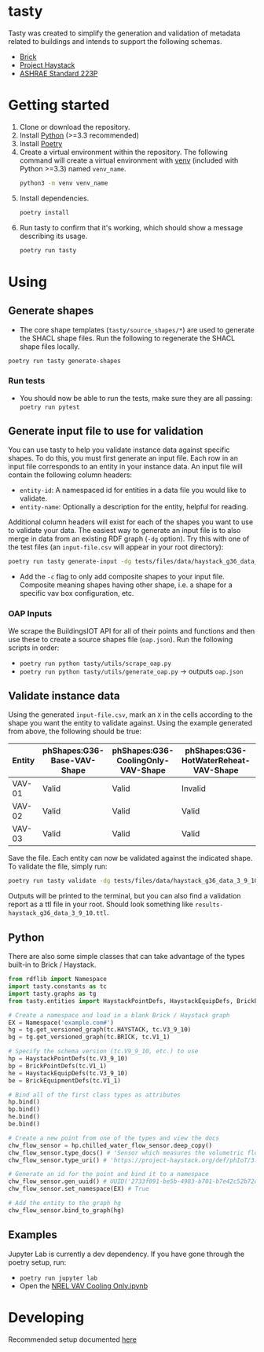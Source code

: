 # tasty

Tasty was created to simplify the generation and validation of metadata related to buildings and intends to support the following schemas.

- [Brick](https://brickschema.org/)
- [Project Haystack](https://project-haystack.org/)
- [ASHRAE Standard 223P](https://www.ashrae.org/about/news/2018/ashrae-s-bacnet-committee-project-haystack-and-brick-schema-collaborating-to-provide-unified-data-semantic-modeling-solution)

# Getting started

1. Clone or download the repository.
2. Install [Python](https://www.python.org/downloads/) (>=3.3 recommended)
3. Install [Poetry](https://python-poetry.org/docs/#installation)
4. Create a virtual environment within the repository. The following command will create a virtual environment with [venv](https://docs.python.org/3/library/venv.html) (included with Python >=3.3) named `venv_name`.
   ```bash
   python3 -m venv venv_name
   ```
5. Install dependencies.
   ```bash
   poetry install
   ```
6. Run tasty to confirm that it's working, which should show a message describing its usage.
   ```bash
   poetry run tasty
   ```

# Using

## Generate shapes
- The core shape templates (`tasty/source_shapes/*`) are used to generate the SHACL shape files. Run the following to regenerate the SHACL shape files locally.
```bash
poetry run tasty generate-shapes
```

### Run tests
- You should now be able to run the tests, make sure they are all passing: `poetry run pytest`

## Generate input file to use for validation
You can use tasty to help you validate instance data against specific shapes. To do this, you must first generate an input file. Each row in an input file corresponds to an entity in your instance data. An input file will contain the following column headers:
- `entity-id`: A namespaced id for entities in a data file you would like to validate.
- `entity-name`: Optionally a description for the entity, helpful for reading.

Additional column headers will exist for each of the shapes you want to use to validate your data. The easiest way to generate an input file is to also merge in data from an existing RDF graph (`-dg` option). Try this with one of the test files (an `input-file.csv` will appear in your root directory):
```bash
poetry run tasty generate-input -dg tests/files/data/haystack_g36_data_3_9_10.ttl
```
- Add the `-c` flag to only add composite shapes to your input file. Composite meaning shapes having other shape, i.e. a shape for a specific vav box configuration, etc.

### OAP Inputs
We scrape the BuildingsIOT API for all of their points and functions and then use these to create a source shapes file (`oap.json`). Run the following scripts in order:
- `poetry run python tasty/utils/scrape_oap.py`
- `poetry run python tasty/utils/generate_oap.py` -> outputs `oap.json`

## Validate instance data
Using the generated `input-file.csv`, mark an `X` in the cells according to the shape you want the entity to validate against. Using the example generated from above, the following should be true:

| Entity | phShapes:G36-Base-VAV-Shape | phShapes:G36-CoolingOnly-VAV-Shape | phShapes:G36-HotWaterReheat-VAV-Shape | phShapes:HotWaterReheatFdbk-VAV-Shape |
| --- | --- | --- | --- | --- |
| VAV-01 | Valid | Valid | Invalid | Invalid | Invalid |
| VAV-02 | Valid | Valid | Valid | Valid | Invalid |
| VAV-03 | Valid | Valid | Valid | Valid | Valid |

Save the file. Each entity can now be validated against the indicated shape. To validate the file, simply run:
```bash
poetry run tasty validate -dg tests/files/data/haystack_g36_data_3_9_10.ttl
```

Outputs will be printed to the terminal, but you can also find a validation report as a ttl file in your root. Should look something like `results-haystack_g36_data_3_9_10.ttl`.

## Python
There are also some simple classes that can take advantage of the types built-in to Brick / Haystack.
```python
from rdflib import Namespace
import tasty.constants as tc
import tasty.graphs as tg
from tasty.entities import HaystackPointDefs, HaystackEquipDefs, BrickPointDefs, BrickEquipmentDefs

# Create a namespace and load in a blank Brick / Haystack graph
EX = Namespace('example.com#')
hg = tg.get_versioned_graph(tc.HAYSTACK, tc.V3_9_10)
bg = tg.get_versioned_graph(tc.BRICK, tc.V1_1)

# Specify the schema version (tc.V9_9_10, etc.) to use
hp = HaystackPointDefs(tc.V3_9_10)
bp = BrickPointDefs(tc.V1_1)
he = HaystackEquipDefs(tc.V3_9_10)
be = BrickEquipmentDefs(tc.V1_1)

# Bind all of the first class types as attributes
hp.bind()
bp.bind()
he.bind()
be.bind()

# Create a new point from one of the types and view the docs
chw_flow_sensor = hp.chilled_water_flow_sensor.deep_copy()
chw_flow_sensor.type_docs() # 'Sensor which measures the volumetric flow of chilled water'
chw_flow_sensor.type_uri() # 'https://project-haystack.org/def/phIoT/3.9.10#chilled-water-flow-sensor'

# Generate an id for the point and bind it to a namespace
chw_flow_sensor.gen_uuid() # UUID('2733f091-be5b-4983-b701-b7e42c52b72c')
chw_flow_sensor.set_namespace(EX) # True

# Add the entity to the graph hg
chw_flow_sensor.bind_to_graph(hg)
```

## Examples
Jupyter Lab is currently a dev dependency. If you have gone through the poetry setup, run:
- `poetry run jupyter lab`
- Open the [NREL VAV Cooling Only.ipynb](./examples/NREL%20VAV%20Cooling%20Only.ipynb)

# Developing
Recommended setup documented [here](https://gist.github.com/corymosiman12/26fb682df2d36b5c9155f344eccbe404)
